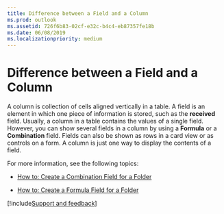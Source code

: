 ```yaml
---
title: Difference between a Field and a Column
ms.prod: outlook
ms.assetid: 726f6b83-02cf-e32c-b4c4-eb87357fe18b
ms.date: 06/08/2019
ms.localizationpriority: medium
---
```



# Difference between a Field and a Column

A column is collection of cells aligned vertically in a table. A field is an element in which one piece of information is stored, such as the **received** field. Usually, a column in a table contains the values of a single field. However, you can show several fields in a column by using a **Formula** or a **Combination** field. Fields can also be shown as rows in a card view or as controls on a form. A column is just one way to display the contents of a field.

For more information, see the following topics:

- [How to: Create a Combination Field for a Folder](../Specifying-Form-Behavior/create-a-combination-field-for-a-folder.md)
    
- [How to: Create a Formula Field for a Folder](../Specifying-Form-Behavior/create-a-formula-field-for-a-folder.md)

[!include[Support and feedback](~/includes/feedback-boilerplate.md)]
